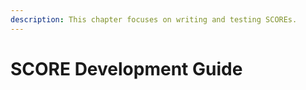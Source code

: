 ```yaml
---
description: This chapter focuses on writing and testing SCOREs.
---
```


# SCORE Development Guide

